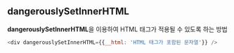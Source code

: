 ## dangerouslySetInnerHTML

**dangerouslySetInnerHTML**을 이용하여 HTML 태그가 적용될 수 있도록 하는 방법

```javascript
<div dangerouslySetInnerHTML={{__html: 'HTML 태그가 포함된 문자열'}} />
```

